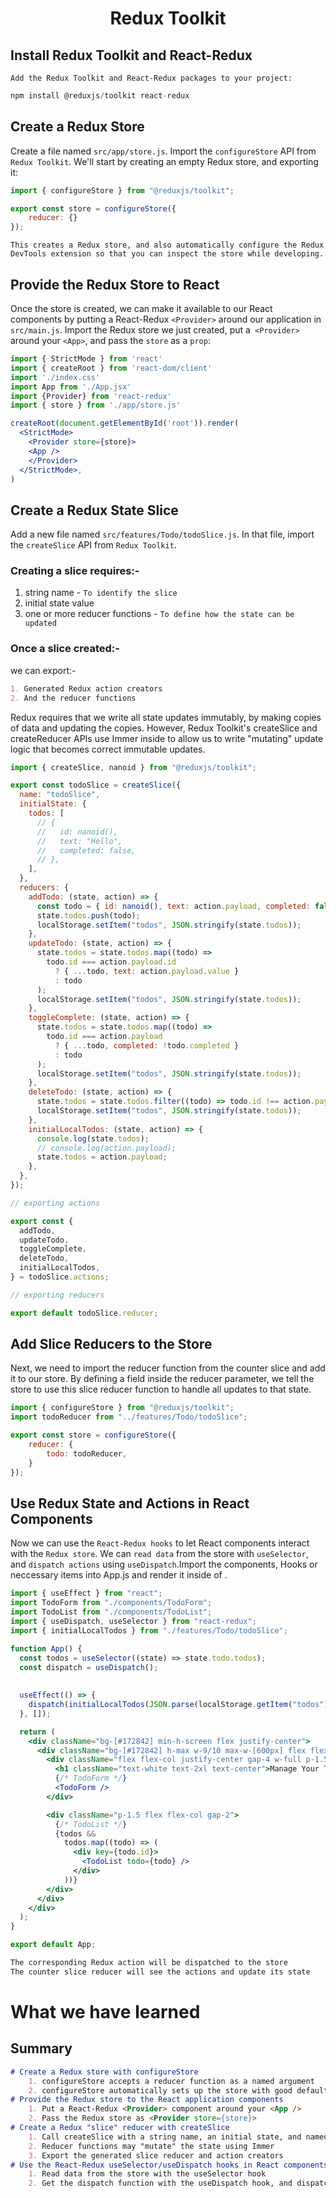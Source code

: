 <h1 align="center">Redux Toolkit</h1>

## Install Redux Toolkit and React-Redux
`Add the Redux Toolkit and React-Redux packages to your project:`

```js
npm install @reduxjs/toolkit react-redux
```

## Create a Redux Store

Create a file named `src/app/store.js`. Import the `configureStore` API from `Redux Toolkit`. We'll start by creating an empty Redux store, and exporting it:

```js
import { configureStore } from "@reduxjs/toolkit";

export const store = configureStore({
    reducer: {}
});
```
`This creates a Redux store, and also automatically configure the Redux DevTools extension so that you can inspect the store while developing.`

## Provide the Redux Store to React

Once the store is created, we can make it available to our React components by putting a React-Redux `<Provider>` around our application in` src/main.js`. Import the Redux store we just created, put a` <Provider>` around your `<App>`, and pass the `store` as a `prop`:

```jsx
import { StrictMode } from 'react'
import { createRoot } from 'react-dom/client'
import './index.css'
import App from './App.jsx'
import {Provider} from 'react-redux'
import { store } from './app/store.js'

createRoot(document.getElementById('root')).render(
  <StrictMode>
    <Provider store={store}>
    <App />
    </Provider>
  </StrictMode>,
)
```

## Create a Redux State Slice

Add a new file named `src/features/Todo/todoSlice.js`. In that file, import the `createSlice` API from `Redux Toolkit`.

### Creating a slice requires:-

1. string name - `To identify the slice`
2. initial state value
3. one or more reducer functions - `To define how the state can be updated`

### Once a slice created:- 

we can export:-

```md
1. Generated Redux action creators
2. And the reducer functions
```


Redux requires that we write all state updates immutably, by making copies of data and updating the copies. However, Redux Toolkit's createSlice and createReducer APIs use Immer inside to allow us to write "mutating" update logic that becomes correct immutable updates.

```js
import { createSlice, nanoid } from "@reduxjs/toolkit";

export const todoSlice = createSlice({
  name: "todoSlice",
  initialState: {
    todos: [
      // {
      //   id: nanoid(),
      //   text: "Hello",
      //   completed: false,
      // },
    ],
  },
  reducers: {
    addTodo: (state, action) => {
      const todo = { id: nanoid(), text: action.payload, completed: false };
      state.todos.push(todo);
      localStorage.setItem("todos", JSON.stringify(state.todos));
    },
    updateTodo: (state, action) => {
      state.todos = state.todos.map((todo) =>
        todo.id === action.payload.id
          ? { ...todo, text: action.payload.value }
          : todo
      );
      localStorage.setItem("todos", JSON.stringify(state.todos));
    },
    toggleComplete: (state, action) => {
      state.todos = state.todos.map((todo) =>
        todo.id === action.payload
          ? { ...todo, completed: !todo.completed }
          : todo
      );
      localStorage.setItem("todos", JSON.stringify(state.todos));
    },
    deleteTodo: (state, action) => {
      state.todos = state.todos.filter((todo) => todo.id !== action.payload);
      localStorage.setItem("todos", JSON.stringify(state.todos));
    },
    initialLocalTodos: (state, action) => {
      console.log(state.todos);
      // console.log(action.payload);
      state.todos = action.payload;
    },
  },
});

// exporting actions

export const {
  addTodo,
  updateTodo,
  toggleComplete,
  deleteTodo,
  initialLocalTodos,
} = todoSlice.actions;

// exporting reducers

export default todoSlice.reducer;

```

## Add Slice Reducers to the Store

Next, we need to import the reducer function from the counter slice and add it to our store. By defining a field inside the reducer parameter, we tell the store to use this slice reducer function to handle all updates to that state.

```js
import { configureStore } from "@reduxjs/toolkit";
import todoReducer from "../features/Todo/todoSlice";

export const store = configureStore({
    reducer: {
        todo: todoReducer,
    }
});
```
## Use Redux State and Actions in React Components

Now we can use the `React-Redux hooks` to let React components interact with the `Redux store`. We can `read data` from the store with `useSelector`, and `dispatch actions` using `useDispatch`.Import the components, Hooks or neccessary items into App.js and render it inside of <App>.

```jsx
import { useEffect } from "react";
import TodoForm from "./components/TodoForm";
import TodoList from "./components/TodoList";
import { useDispatch, useSelector } from "react-redux";
import { initialLocalTodos } from "./features/Todo/todoSlice";

function App() {
  const todos = useSelector((state) => state.todo.todos);
  const dispatch = useDispatch();
  
  
  useEffect(() => {
    dispatch(initialLocalTodos(JSON.parse(localStorage.getItem("todos"))));
  }, []);

  return (
    <div className="bg-[#172842] min-h-screen flex justify-center">
      <div className="bg-[#172842] h-max w-9/10 max-w-[600px] flex flex-col gap-2 p-1.5 items-start shadow-2xl shadow-black rounded-lg mt-2">
        <div className="flex flex-col justify-center gap-4 w-full p-1.5">
          <h1 className="text-white text-2xl text-center">Manage Your Todos</h1>
          {/* TodoForm */}
          <TodoForm />
        </div>

        <div className="p-1.5 flex flex-col gap-2">
          {/* TodoList */}
          {todos &&
            todos.map((todo) => (
              <div key={todo.id}>
                <TodoList todo={todo} />
              </div>
            ))}
        </div>
      </div>
    </div>
  );
}

export default App;

```

```md
The corresponding Redux action will be dispatched to the store
The counter slice reducer will see the actions and update its state
```

# What we have learned

## Summary

```md
# Create a Redux store with configureStore
    1. configureStore accepts a reducer function as a named argument
    2. configureStore automatically sets up the store with good default settings
# Provide the Redux store to the React application components
    1. Put a React-Redux <Provider> component around your <App />
    2. Pass the Redux store as <Provider store={store}>
# Create a Redux "slice" reducer with createSlice
    1. Call createSlice with a string name, an initial state, and named reducer functions
    2. Reducer functions may "mutate" the state using Immer
    3. Export the generated slice reducer and action creators
# Use the React-Redux useSelector/useDispatch hooks in React components
    1. Read data from the store with the useSelector hook
    2. Get the dispatch function with the useDispatch hook, and dispatch actions as needed
```